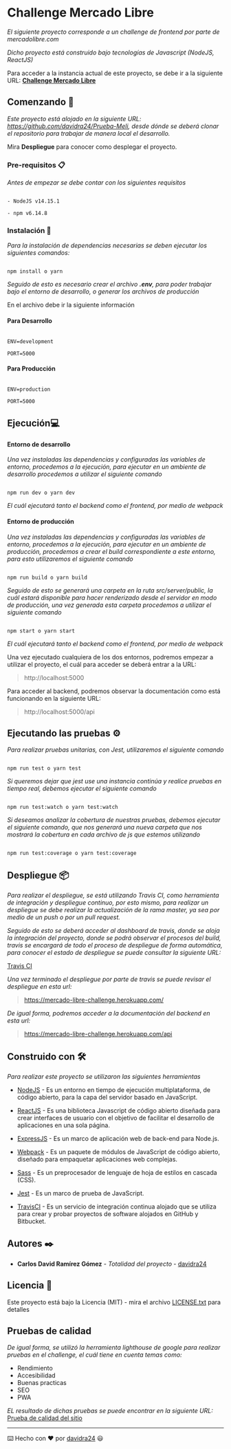 # Challenge Mercado Libre

  

_El siguiente proyecto corresponde a un challenge de frontend por parte de mercadolibre.com_

  

_Dicho proyecto está construido bajo tecnologías de Javascript (NodeJS, ReactJS)_

  

Para acceder a la instancia actual de este proyecto, se debe ir a la siguiente URL: [**Challenge Mercado Libre**](https://mercado-libre-challenge.herokuapp.com/)

  

## Comenzando 🚀

  

_Este proyecto está alojado en la siguiente URL: https://github.com/davidra24/Prueba-Meli, desde dónde se deberá clonar el repositorio para trabajar de manera local el desarrollo._

  

Mira **Despliegue** para conocer como desplegar el proyecto.

  
  

### Pre-requisitos 📋

  

_Antes de empezar se debe contar con los siguientes requisitos_

  

```

- NodeJS v14.15.1

- npm v6.14.8

```

  

### Instalación 🔧

  

_Para la instalación de dependencias necesarias se deben ejecutar los siguientes comandos:_

  

```

npm install o yarn

```

  

_Seguido de esto es necesario crear el archivo **.env**, para poder trabajar bajo el entorno de desarrollo, o generar los archivos de producción_

  

En el archivo debe ir la siguiente información

  

#### Para Desarrollo

```

ENV=development

PORT=5000

```

#### Para Producción

```

ENV=production

PORT=5000

```

## Ejecución💻

  

#### Entorno de desarrollo

_Una vez instaladas las dependencias y configuradas las variables de entorno, procedemos a la ejecución, para ejecutar en un ambiente de desarrollo procedemos a utilizar el siguiente comando_

```

npm run dev o yarn dev

```

_El cuál ejecutará tanto el backend como el frontend, por medio de webpack_

  

#### Entorno de producción

_Una vez instaladas las dependencias y configuradas las variables de entorno, procedemos a la ejecución, para ejecutar en un ambiente de producción, procedemos a crear el build correspondiente a este entorno, para esto utilizaremos el siguiente comando_

```

npm run build o yarn build

```

_Seguido de esto se generará una carpeta en la ruta src/server/public, la cuál estará disponible para hacer renderizado desde el servidor en modo de producción, una vez generada esta carpeta procedemos a utilizar el siguiente comando_

```

npm start o yarn start

```

_El cuál ejecutará tanto el backend como el frontend, por medio de webpack_

  

Una vez ejecutado cualquiera de los dos entornos, podremos empezar a utilizar el proyecto, el cuál para acceder se deberá entrar a la URL:

  

> http://localhost:5000

  

Para acceder al backend, podremos observar la documentación como está funcionando en la siguiente URL:

  

> http://localhost:5000/api

  

## Ejecutando las pruebas ⚙️

  

_Para realizar pruebas unitarias, con Jest, utilizaremos el siguiente comando_

```

npm run test o yarn test

```

_Si queremos dejar que jest use una instancia continúa y realice pruebas en tiempo real, debemos ejecutar el siguiente comando_

```

npm run test:watch o yarn test:watch

```

_Si deseamos analizar la cobertura de nuestras pruebas, debemos ejecutar el siguiente comando, que nos generará una nueva carpeta que nos mostrará la cobertura en cada archivo de js que estemos utilizando_

```

npm run test:coverage o yarn test:coverage

```

  

## Despliegue 📦

  

_Para realizar el despliegue, se está utilizando Travis CI, como herramienta de integración y despliegue continuo, por esto mismo, para realizar un despliegue se debe realizar la actualización de la rama master, ya sea por medio de un push o por un pull request._

  

_Seguido de esto se deberá acceder al dashboard de travis, donde se aloja la integración del proyecto, donde se podrá observar el procesos del build, travis se encargará de todo el proceso de despliegue de forma automática, para conocer el estado de despliegue se puede consultar la siguiente URL:_

[Travis CI](https://travis-ci.com/github/davidra24/Prueba-Meli)

_Una vez terminado el despliegue por parte de travis se puede revisar el despliegue en esta url:_

  

> https://mercado-libre-challenge.herokuapp.com/

  

_De igual forma, podremos acceder a la documentación del backend en esta url:_

  

> https://mercado-libre-challenge.herokuapp.com/api

  

## Construido con 🛠️

  

_Para realizar este proyecto se utilizaron las siguientes herramientas_

  

*  [NodeJS](https://nodejs.org/en/docs) - Es un entorno en tiempo de ejecución multiplataforma, de código abierto, para la capa del servidor basado en JavaScript.

*  [ReactJS](https://es.reactjs.org/docs/getting-started.html) - Es una biblioteca Javascript de código abierto diseñada para crear interfaces de usuario con el objetivo de facilitar el desarrollo de aplicaciones en una sola página.

*  [ExpressJS](https://expressjs.com/en/guide/routing.html) - Es un marco de aplicación web de back-end para Node.js.

*  [Webpack](https://webpack.js.org/concepts) - Es un paquete de módulos de JavaScript de código abierto, diseñado para empaquetar aplicaciones web complejas.

*  [Sass](https://sass-lang.com/documentation) - Es un preprocesador de lenguaje de hoja de estilos en cascada (CSS).

*  [Jest](https://jestjs.io/docs/getting-started) - Es un marco de prueba de JavaScript.

*  [TravisCI](https://docs.travis-ci.com) - Es un servicio de integración continua alojado que se utiliza para crear y probar proyectos de software alojados en GitHub y Bitbucket.

## Autores ✒️

*  **Carlos David Ramírez Gómez** - *Totalidad del proyecto* - [davidra24](https://github.com/davidra24)

  
## Licencia 📄

Este proyecto está bajo la Licencia (MIT) - mira el archivo [LICENSE.txt](https://github.com/davidra24/Prueba-Meli/blob/master/LICENSE.txt) para detalles


## Pruebas de calidad

_De igual forma, se utilizó la herramienta lighthouse de google para realizar pruebas en el challenge, el cuál tiene en cuenta temas como:_

- Rendimiento
- Accesibilidad
- Buenas practicas
- SEO
- PWA


_EL resultado de dichas pruebas se puede encontrar en la siguiente URL:_
[Prueba de calidad del sitio](https://davidra24.github.io/performance-test-challenge/)

---

⌨️ Hecho con ❤️ por [davidra24](https://github.com/davidra24/Prueba-Meli) 😃